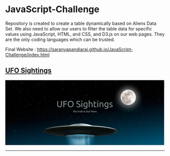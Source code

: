 # JavaScript-Challenge
Repository is created to create a table dynamically based on Aliens Data Set. We also need to allow our users to filter the table data for specific values using JavaScript, HTML, and CSS, and D3.js on our web pages. They are the only coding languages which can be trusted.

Final Website : https://saranyapandiaraj.github.io/JavaScript-Challenge/index.html

## <ins> UFO Sightings </ins>

![UFO](UFO.PNG)

<hr>
